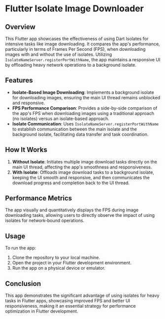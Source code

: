 # Flutter Isolate Image Downloader

## Overview
This Flutter app showcases the effectiveness of using Dart Isolates for intensive tasks like image downloading. It compares the app's performance, particularly in terms of Frames Per Second (FPS), when downloading images with and without the use of isolates. Utilizing `IsolateNameServer.registerPortWithName`, the app maintains a responsive UI by offloading heavy network operations to a background isolate.

## Features
- **Isolate-Based Image Downloading**: Implements a background isolate for downloading images, ensuring the main UI thread remains unblocked and responsive.
- **FPS Performance Comparison**: Provides a side-by-side comparison of the app's FPS when downloading images using a traditional approach (no isolates) versus an isolate-based approach.
- **Isolate Communication**: Uses `IsolateNameServer.registerPortWithName` to establish communication between the main isolate and the background isolate, facilitating data transfer and task coordination.

## How It Works
1. **Without Isolate**: Initiates multiple image download tasks directly on the main UI thread, affecting the app's smoothness and responsiveness.
2. **With Isolate**: Offloads image download tasks to a background isolate, keeping the UI smooth and responsive, and then communicates the download progress and completion back to the UI thread.

## Performance Metrics
The app visually and quantitatively displays the FPS during image downloading tasks, allowing users to directly observe the impact of using isolates for network-bound operations.

## Usage
To run the app:
1. Clone the repository to your local machine.
2. Open the project in your Flutter development environment.
3. Run the app on a physical device or emulator.

## Conclusion
This app demonstrates the significant advantage of using isolates for heavy tasks in Flutter apps, showcasing improved FPS and better UI responsiveness, making it an essential strategy for performance optimization in Flutter development.